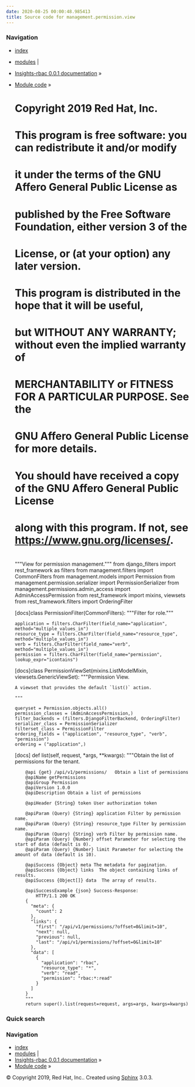 ```yaml
---
date: 2020-08-25 00:00:48.985413
title: Source code for management.permission.view
---
```

### Navigation

  - [index](../../../../genindex/ "General Index")
  - [modules](../../../../py-modindex/ "Python Module Index") |
  - [Insights-rbac 0.0.1 documentation](../../../../index/) »
  - [Module code](../../../index/) »


    #
    # Copyright 2019 Red Hat, Inc.
    #
    # This program is free software: you can redistribute it and/or modify
    # it under the terms of the GNU Affero General Public License as
    # published by the Free Software Foundation, either version 3 of the
    # License, or (at your option) any later version.
    #
    # This program is distributed in the hope that it will be useful,
    # but WITHOUT ANY WARRANTY; without even the implied warranty of
    # MERCHANTABILITY or FITNESS FOR A PARTICULAR PURPOSE.  See the
    # GNU Affero General Public License for more details.
    #
    # You should have received a copy of the GNU Affero General Public License
    # along with this program.  If not, see <https://www.gnu.org/licenses/>.
    #
    
    """View for permission management."""
    from django_filters import rest_framework as filters
    from management.filters import CommonFilters
    from management.models import Permission
    from management.permission.serializer import PermissionSerializer
    from management.permissions.admin_access import AdminAccessPermission
    from rest_framework import mixins, viewsets
    from rest_framework.filters import OrderingFilter
    
    
    [docs]class PermissionFilter(CommonFilters):
        """Filter for role."""
    
        application = filters.CharFilter(field_name="application", method="multiple_values_in")
        resource_type = filters.CharFilter(field_name="resource_type", method="multiple_values_in")
        verb = filters.CharFilter(field_name="verb", method="multiple_values_in")
        permission = filters.CharFilter(field_name="permission", lookup_expr="icontains")
    
    
    [docs]class PermissionViewSet(mixins.ListModelMixin, viewsets.GenericViewSet):
        """Permission View.
    
        A viewset that provides the default `list()` action.
    
        """
    
        queryset = Permission.objects.all()
        permission_classes = (AdminAccessPermission,)
        filter_backends = (filters.DjangoFilterBackend, OrderingFilter)
        serializer_class = PermissionSerializer
        filterset_class = PermissionFilter
        ordering_fields = ("application", "resource_type", "verb", "permission")
        ordering = ("application",)
    
    [docs]    def list(self, request, *args, **kwargs):
            """Obtain the list of permissions for the tenant.
    
            @api {get} /api/v1/permissions/   Obtain a list of permissions
            @apiName getPermissions
            @apiGroup Permission
            @apiVersion 1.0.0
            @apiDescription Obtain a list of permissions
    
            @apiHeader {String} token User authorization token
    
            @apiParam (Query) {String} application Filter by permission name.
            @apiParam (Query) {String} resource_type Filter by permission name.
            @apiParam (Query) {String} verb Filter by permission name.
            @apiParam (Query) {Number} offset Parameter for selecting the start of data (default is 0).
            @apiParam (Query) {Number} limit Parameter for selecting the amount of data (default is 10).
    
            @apiSuccess {Object} meta The metadata for pagination.
            @apiSuccess {Object} links  The object containing links of results.
            @apiSuccess {Object[]} data  The array of results.
    
            @apiSuccessExample {json} Success-Response:
                HTTP/1.1 200 OK
            {
              "meta": {
                "count": 2
              },
              "links": {
                "first": "/api/v1/permissions/?offset=0&limit=10",
                "next": null,
                "previous": null,
                "last": "/api/v1/permissions/?offset=0&limit=10"
              },
              "data": [
                {
                  "application": "rbac",
                  "resource_type": "*",
                  "verb": "read",
                  "permission": "rbac:*:read"
                }
              ]
            }
            """
            return super().list(request=request, args=args, kwargs=kwargs)

### Quick search

### Navigation

  - [index](../../../../genindex/ "General Index")
  - [modules](../../../../py-modindex/ "Python Module Index") |
  - [Insights-rbac 0.0.1 documentation](../../../../index/) »
  - [Module code](../../../index/) »

© Copyright 2019, Red Hat, Inc.. Created using
[Sphinx](http://sphinx-doc.org/) 3.0.3.